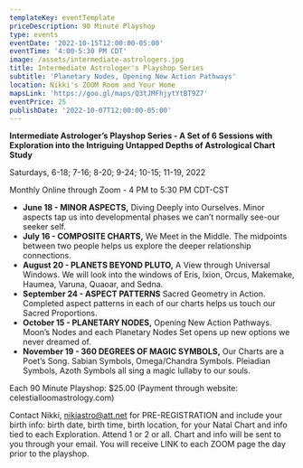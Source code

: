 ```yaml
---
templateKey: eventTemplate
priceDescription: 90 Minute Playshop
type: events
eventDate: '2022-10-15T12:00:00-05:00'
eventTime: '4:00-5:30 PM CDT'
image: /assets/intermediate-astrologers.jpg
title: Intermediate Astrologer's Playshop Series
subtitle: 'Planetary Nodes, Opening New Action Pathways'
location: Nikki's ZOOM Room and Your Home
mapsLink: 'https://goo.gl/maps/Q3tJMFhjytYtBT9Z7'
eventPrice: 25
publishDate: '2022-10-07T12:00:00-05:00'
---
```

**Intermediate Astrologer’s Playshop Series - A Set of 6 Sessions with Exploration into the Intriguing Untapped Depths of Astrological Chart Study**

Saturdays, 6-18; 7-16; 8-20; 9-24; 10-15; 11-19, 2022 

Monthly Online through Zoom - 4 PM to 5:30 PM CDT-CST

* **June 18 - MINOR ASPECTS,** Diving Deeply into Ourselves. Minor aspects tap us into developmental phases we can’t normally see-our seeker self.	 
* **July 16 - COMPOSITE CHARTS,** We Meet in the Middle. The midpoints between two people helps us explore the deeper relationship connections.	 
* **August 20 - PLANETS BEYOND PLUTO,** A View through Universal Windows. We will look into the windows of Eris, Ixion, Orcus, Makemake, Haumea, Varuna, Quaoar, and Sedna.	 
* **September 24 - ASPECT PATTERNS**
  Sacred Geometry in Action. Completed aspect patterns in each of our charts helps us touch our Sacred Proportions.	 
* **October 15 - PLANETARY NODES,** Opening New Action Pathways. Moon’s Nodes and each Planetary Nodes Set opens up new options we never dreamed of.	   
* **November 19 - 360 DEGREES OF MAGIC SYMBOLS,** Our Charts are a Poet’s Song. Sabian Symbols, Omega/Chandra Symbols. Pleiadian Symbols, Azoth Symbols all sing a magic lullaby to our souls. 

Each 90 Minute Playshop:  $25.00 (Payment through website: celestialloomastrology.com) 

Contact Nikki, nikiastro@att.net for PRE-REGISTRATION and include your birth info: birth date, birth time, birth location, for your Natal Chart and info tied to each Exploration. Attend 1 or 2 or all.  Chart and info will be sent to you through your email. You will receive LINK to each ZOOM page the day prior to the playshop.
